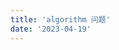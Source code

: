 ```yaml
---
title: 'algorithm 问题'
date: '2023-04-19'
---
```

<!--
 * @Author: xinyue
 * @Date: 2023-04-19 16:47:48
 * @Description: algorithm 问题
-->























